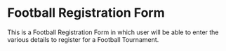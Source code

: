 # Football Registration Form

This is a Football Registration Form in which user will be able to enter the various details to register for a Football Tournament.
